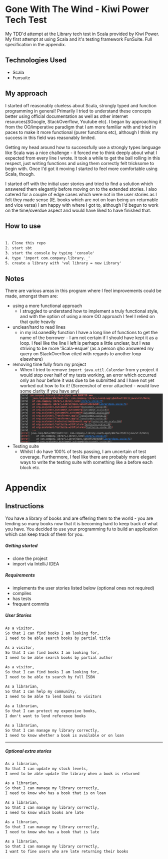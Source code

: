 # Gone With The Wind - Kiwi Power Tech Test

My TDD'd attempt at the Library tech test in Scala provided by Kiwi Power. My first attempt at using Scala and it's testing framework FunSuite. Full specification in the appendix.

## Technologies Used
 - Scala
 - Funsuite

## My approach

I started off reasonably clueless about Scala, strongly typed and function programming in general! Primarily I tried to understand these concepts better using official documentation as well as other internet resources(SGoogle, StackOverflow, Youtube etc).
I began by approaching it from the OO/imperative paradigm that I am more familiar with and tried in paces to make it more functional (purer functions etc), although I think my success in this field was reasonably limited.

Getting my head around how to successfully use a strongly types language like Scala was a nice challenge - it forced me to think deeply about what I expected from every line I wrote.
It took a while to get the ball rolling in this respect, just writing functions and using them correctly felt tricksome to begin with. 
Once I'd got it moving I started to feel more comfortable using Scala, though.

I started off with the initial user stories and tried to find a solution which answered them elegantly before moving on to the extended stories. I also catered for a couple of edge cases which were not in the user stories as I felt they made sense (IE. books which are not on loan being un-returnable and vice versa)
I am happy with where I got to, although I'd begun to work on the time/overdue aspect and would have liked to have finished that.

## How to use
```angular2

1. Clone this repo
2. start sbt
3. start the console by typing 'console'
4. type 'import com.company.library._'
5. create a library with 'val library = new Library' 

```

## Notes

There are various areas in this program where I feel improvements could be made, amongst them are:

- using a more functional approach
    - I struggled to understand how to implement a truly functional style, and with the option of using a more OO approach I feel I relied on that quite heavily
- unclear/hard to read lines
    - in my isLoanedBy function I have a long line of functions to get the name of the borrower - I am not certain if I should have kept it as a loop. I feel like the line I left is perhaps a little unclear, but I was striving to be more 'Scala-esque' (as a person qho answered my query on StackOverflow cited with regards to another loop elsewhere)
- removing time fully from my project
    - When I tried to remove `import java.util.Calendar` from y project it would stop over half of my tests working, an error which occurred only an hour before it was due to be submitted and I have not yet worked out how to fix it! (Screenshot of error attached - would love some clarity if you have any)
    ![screenshot](https://github.com/jaywayawyaj/GoneWithTheWindKiwiPower/blob/master/public/Screenshot%202019-04-12%20at%2011.26.24.png) 
- Testing suite
    - Whilst I do have 100% of tests passing, I am uncertain of test coverage. Furthermore, I feel like there are probably more elegant ways to write the testing suite with something like a before each block etc. 
    
# Appendix

## Instructions

You have a library of books and are offering them to the world - you are lending so many books now that it is becoming hard to keep track of what you have.  You decided to use your programming fu to build an application which can keep track of them for you.

##### Getting started

* clone the project
* import via IntelliJ IDEA


##### Requirements

* implements the user stories listed below (optional ones not required)
* compiles
* has tests
* frequent commits

##### User Stories

```text
As a visitor,
So that I can find books I am looking for,
I need to be able search books by partial title
```

```text
As a visitor,
So that I can find books I am looking for,
I need to be able search books by partial author
```

```text
As a visitor,
So that I can find books I am looking for,
I need to be able to search by full ISBN
```

```text
As a librarian,
So that I can help my community,
I need to be able to lend books to visitors
```

```text
As a librarian,
So that I can protect my expensive books,
I don't want to lend reference books
```

```text
As a librarian,
So that I can manage my library correctly,
I need to know whether a book is available or on loan
```

---

##### Optional extra stories

```text
As a librarian,
So that I can update my stock levels,
I need to be able update the library when a book is returned 
```

```text
As a librarian,
So that I can manage my library correctly,
I need to know who has a book that is on loan
```

```text
As a librarian,
So that I can manage my library correctly,
I need to know which books are late
```

```text
As a librarian,
So that I can manage my library correctly,
I need to know who has a book that is late
```

```text
As a librarian,
So that I can manage my library correctly,
I want to fine users who are late returning their books

```


